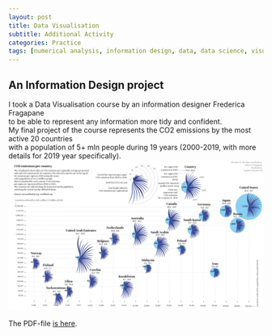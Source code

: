 ```yaml
---
layout: post
title: Data Visualisation
subtitle: Additional Activity
categories: Practice
tags: [numerical analysis, information design, data, data science, visualisation, R, scatterplot]
---
```


## An Information Design project

I took a Data Visualisation course by an information designer Frederica Fragapane  <br>
to be able to represent any information more tidy and confident. <br>
My final project of the course represents the CO2 emissions by the most active 20 countries  <br>
with a population of 5+ mln people during 19 years (2000-2019, with more details for 2019 year specifically). <br>
 ![Emissions](/assets/images/banners/Emissions_small.jpg)<br>

The PDF-file [is here](https://github.com/Vasilisalook/vasilisalook.github.io/blob/main/Emissions.pdf).
